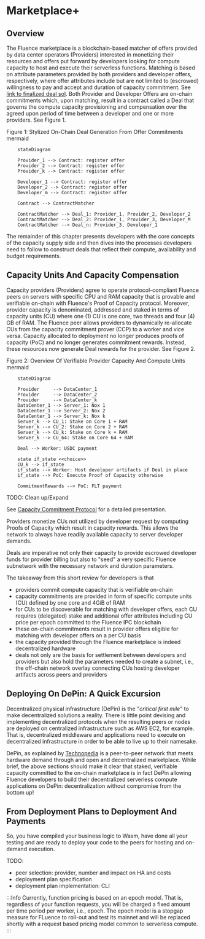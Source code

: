 # Marketplace+

## Overview

The Fluence marketplace is a blockchain-based matcher of offers provided by data center operators (Providers) interested in monetizing their resources and offers put forward by developers looking for compute capacity to host and execute their serverless functions. Matching is based on attribute parameters provided by both providers and developer offers, respectively, where offer attributes include but are not limited to (escrowed) willingness to pay and accept and duration of capacity commitment. See [link to finalized deal sol](https://fluence/deal). Both Provider and Developer Offers are on-chain commitments which, upon matching, result in a contract called a Deal that governs the compute capacity provisioning and compensation over the agreed upon period of time between a developer and one or more providers. See Figure 1.

Figure 1: Stylized On-Chain Deal Generation From Offer Commitments
mermaid
```mermaid
    stateDiagram

    Provider_1 --> Contract: register offer
    Provider_2 --> Contract: register offer
    Provider_k --> Contract: register offer

    Developer_1 --> Contract: register offer
    Developer_2 --> Contract: register offer
    Developer_m --> Contract: register offer

    Contract --> ContractMatcher

    ContractMatcher --> Deal_1: Provider_1, Provider_2, Developer_2
    ContractMatcher --> Deal_2: Provider_1, Provider_3, Developer_M
    ContractMatcher --> Deal_n: Provider_3, Developer_1

```

The remainder of this chapter presents developers with the core concepts of the capacity supply side and then dives into the processes developers need to follow to construct deals that reflect their compute, availability and budget requirements.

## Capacity Units And Capacity Compensation

Capacity providers (Providers) agree to operate protocol-compliant Fluence peers on servers with specific CPU and RAM capacity that is provable and verifiable on-chain with Fluence's Proof of Capacity protocol. Moreover, provider capacity is denominated, addressed and staked in terms of capacity units (CU) where one (1) CU is one core, two threads and four (4) GB of RAM. The Fluence peer allows providers to dynamically re-allocate CUs from the capacity commitment prover (CCP) to a worker and vice versa. Capacity allocated to deployment no longer produces proofs of capacity (PoC) and no longer generates commitment rewards. Instead, these resources now generate Deal rewards for the provider. See Figure 2.

Figure 2: Overview Of Verifiable Provider Capacity And Compute Units
mermaid
```mermaid
    stateDiagram
    
    Provider     --> DataCenter_1
    Provider     --> DataCenter_2
    Provider     --> DataCenter_k
    DataCenter_1 --> Server_1: Nox 1
    DataCenter_1 --> Server_2: Nox 2
    DataCenter_1 --> Server_k: Nox k
    Server_k --> CU_1: Stake on Core 1 + RAM
    Server_k --> CU_2: Stake on Core 2 + RAM
    Server_k --> CU_k: Stake on Core k + RAM
    Server_k --> CU_64: Stake on Core 64 + RAM

    Deal --> Worker: USDC payment
    
    state if_state <<choice>>
    CU_k --> if_state
    if_state --> Worker: Host developer artifacts if Deal in place
    if_state --> PoC: Execute Proof of Capacity otherwise

    CommitmentRewards --> PoC: FLT payment    
```

TODO: Clean up/Expand

See [Capacity Commitment Protocol](https://fluence.dev/learn) for a detailed presentation. 

Providers monetize CUs not utilized by developer request by computing Proofs of Capacity which result in capacity rewards. This allows the network to always have readily available capacity to server developer demands. 

Deals are imperative not only their capacity to provide escrowed developer funds for provider billing but also to "seed" a very specific Fluence subnetwork with the necessary network and duration parameters. 


The takeaway from this short review for developers is that 

* providers commit compute capacity that is verifiable on-chain
* capacity commitments are provided in form of specific compute units (CU) defined by one core and 4GiB of RAM 
* for CUs to be discoverable for matching with developer offers, each CU requires (delegated) stake and additional offer attributes including CU price per epoch committed to the Fluence IPC blockchain
* these on-chain commitments result in provider offers eligible for matching with developer offers on a per CU basis
* the capacity provided through the Fluence marketplace is indeed decentralized hardware
* deals not only are the basis for settlement between developers and providers but also hold the parameters needed to create a subnet, i.e., the off-chain network overlay connecting CUs hosting developer artifacts across peers and providers

## Deploying On DePin: A Quick Excursion

Decentralized physical infrastructure (DePin) is the "*critical first mile*" to make decentralized solutions a reality. There is little point devising and implementing decentralized protocols when the resulting peers or nodes are deployed on centralized infrastructure such as AWS EC2, for example. That is, decentralized middleware and applications need to execute on decentralized infrastructure in order to be able to live up to their namesake.

DePin, as explained by [Technopedia](https://www.techopedia.com/definition/decentralized-physical-infrastructure-networks-depin#:~:text=Decentralized%20physical%20infrastructure%20networks%20(DePIN)%20are%20blockchain%20protocols%20that%20build,%2C%20data%20collection%2C%20and%20more.) is a peer-to-peer network that meets hardware demand through and open and decentralized marketplace. While brief, the above sections should make it clear that staked, verifiable capacity committed to the on-chain marketplace is in fact DePin allowing Fluence developers to build their decentralized serverless compute applications on DePin: decentralization without compromise from the bottom up!  


## From Deployment Plans to Deployment And Payments

So, you have compiled your business logic to Wasm, have done all your testing and are ready to deploy your code to the peers for hosting and on-demand execution. 


TODO:

* peer selection: provider, number and impact on HA and costs
* deployment plan specification
* deployment plan implementation: CLI


:::Info
Currently, function pricing is based on an epoch model. That is, regardless of your function requests, you will be charged a fixed amount per time period per worker, i.e., epoch. The epoch model is a stopgap measure for FLuence to roll-out and test its mainnet and will be replaced shortly with a request based pricing model common to serverless compute.
:::




